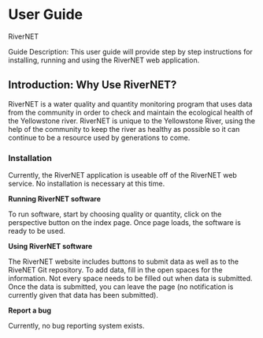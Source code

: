 **User Guide** 
===============

RiverNET

Guide Description: This user guide will provide step by step instructions for
installing, running and using the RiverNET web application.

**Introduction: Why Use RiverNET?**
-----------------------------------

RiverNET is a water quality and quantity monitoring program that uses data from
the community in order to check and maintain the ecological health of the
Yellowstone river. RiverNET is unique to the Yellowstone River, using the help
of the community to keep the river as healthy as possible so it can continue to
be a resource used by generations to come.

### **Installation**

Currently, the RiverNET application is useable off of the RiverNET web service.
No installation is necessary at this time.

**Running RiverNET software**

To run software, start by choosing quality or quantity, click on the perspective
button on the index page. Once page loads, the software is ready to be used.

**Using RiverNET software**

The RiverNET website includes buttons to submit data as well as to the RiveNET
Git repository. To add data, fill in the open spaces for the information. Not
every space needs to be filled out when data is submitted. Once the data is
submitted, you can leave the page (no notification is currently given that data
has been submitted).

**Report a bug**

Currently, no bug reporting system exists.
